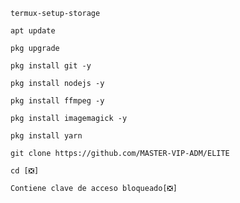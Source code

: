 ```
termux-setup-storage
```
```
apt update 
```
```
pkg upgrade 
```
```
pkg install git -y
```
```
pkg install nodejs -y
```
```
pkg install ffmpeg -y
```
```
pkg install imagemagick -y
```
``` 
pkg install yarn
```
```
git clone https://github.com/MASTER-VIP-ADM/ELITE
```
```
cd [❎]
```
```
Contiene clave de acceso bloqueado[❎]
```


